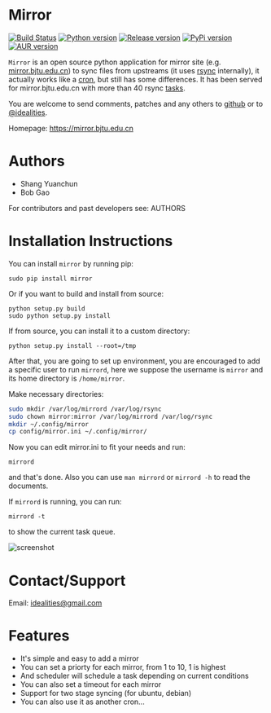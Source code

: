 # Mirror

[![Build Status]][Travis CI] [![Python version]][PyPI] [![Release version]][Release url] [![PyPi version]][PyPI] [![AUR version]][AUR]

`Mirror` is an open source python application for mirror site (e.g. [mirror.bjtu.edu.cn](https://mirror.bjtu.edu.cn)) to sync files from upstreams (it uses [rsync](http://rsync.samba.org/) internally), it actually works like a [cron](http://en.wikipedia.org/wiki/Cron), but still has some differences. It has been served for mirror.bjtu.edu.cn with more than 40 rsync [tasks](https://mirror.bjtu.edu.cn).

You are welcome to send comments, patches and any others to [github](https://github.com/ideal/mirror/issues) or to [@idealities](http://twitter.com/idealities).

Homepage: https://mirror.bjtu.edu.cn

Authors
=======

* Shang Yuanchun
* Bob Gao

For contributors and past developers see: 
    AUTHORS

Installation Instructions
=========================

You can install `mirror` by running pip:

```
sudo pip install mirror
```

Or if you want to build and install from source:

```
python setup.py build
sudo python setup.py install
```

If from source, you can install it to a custom directory:

```
python setup.py install --root=/tmp
```

After that, you are going to set up environment, you are encouraged to add a specific user to run `mirrord`, here we suppose the username is `mirror` and its home directory is `/home/mirror`.

Make necessary directories:
```sh
sudo mkdir /var/log/mirrord /var/log/rsync
sudo chown mirror:mirror /var/log/mirrord /var/log/rsync
mkdir ~/.config/mirror
cp config/mirror.ini ~/.config/mirror/
```

Now you can edit mirror.ini to fit your needs and run:
```
mirrord
```
and that's done. Also you can use `man mirrord` or `mirrord -h` to read the documents.

If `mirrord` is running, you can run:
```
mirrord -t
```
to show the current task queue.

<img src="http://ideal.github.io/mirror/images/tasks.png" alt="screenshot" />

Contact/Support
===============

Email: idealities@gmail.com

Features
========

 * It's simple and easy to add a mirror
 * You can set a priorty for each mirror, from 1 to 10, 1 is highest
 * And scheduler will schedule a task depending on current conditions
 * You can also set a timeout for each mirror
 * Support for two stage syncing (for ubuntu, debian)
 * You can also use it as another cron...

[Build Status]:    https://img.shields.io/travis/ideal/mirror/master.svg?logo=travis-ci
[Travis CI]:       https://travis-ci.org/ideal/mirror
[Release version]: https://img.shields.io/github/release/ideal/mirror.svg?logo=github
[Release url]:     https://github.com/ideal/mirror/releases/latest
[Python version]:  https://img.shields.io/pypi/pyversions/mirror.svg?logo=python
[PyPI version]:    https://img.shields.io/pypi/v/mirror.svg?logo=python
[PyPI]:            https://pypi.python.org/pypi/mirror
[AUR version]:     https://img.shields.io/aur/version/mirror.svg?logo=arch-linux
[AUR]:             https://aur.archlinux.org/packages/mirror
